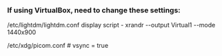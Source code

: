
### If using VirtualBox, need to change these settings:

/etc/lightdm/lightdm.conf
display script - xrandr --output Virtual1 --mode 1440x900

/etc/xdg/picom.conf # vsync = true
